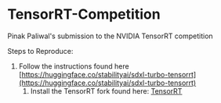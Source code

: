 # TensorRT-Competition
Pinak Paliwal's submission to the NVIDIA TensorRT competition


Steps to Reproduce:
1. Follow the instructions found here [https://huggingface.co/stabilityai/sdxl-turbo-tensorrt](https://huggingface.co/stabilityai/sdxl-turbo-tensorrt)
    1. Install the TensorRT fork found here: [TensorRT](https://github.com/rajeevsrao/TensorRT)
